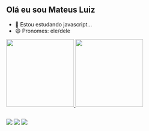 
## Olá eu sou Mateus Luiz
- 🌱 Estou estudando javascript...
- 😄 Pronomes: ele/dele

<div>
  <a href="https://github.com/mateus-luiz">
  <img height="180em" src="https://github-readme-stats.vercel.app/api?username=mateus-luiz&show_icons=true&theme=react&include_all_commits=true&count_private=true"/>
  <img height="180em" src="https://github-readme-stats.vercel.app/api/top-langs/?username=mateus-luiz&layout=compact&langs_count=7&theme=react"/>
</div>
  
##
  
  <div>
  <a href="https://twitter.com/o_mat4122" target="_blank"><img src="https://img.shields.io/badge/Twitter-1DA1F2?style=for-the-badge&logo=twitter&logoColor=white" target="_blank"></a>
  <a href="https://www.instagram.com/o_mat4122/" target="_blank"><img src="https://img.shields.io/badge/Instagram-E4405F?style=for-the-badge&logo=instagram&logoColor=white" target="_blank"></a>
  <a href="https://www.linkedin.com/in/mateusluiz-dev" target="_blank"><img src="https://img.shields.io/badge/LinkedIn-0077B5?style=for-the-badge&logo=linkedin&logoColor=white" target="_blank"></a>
  </div>
